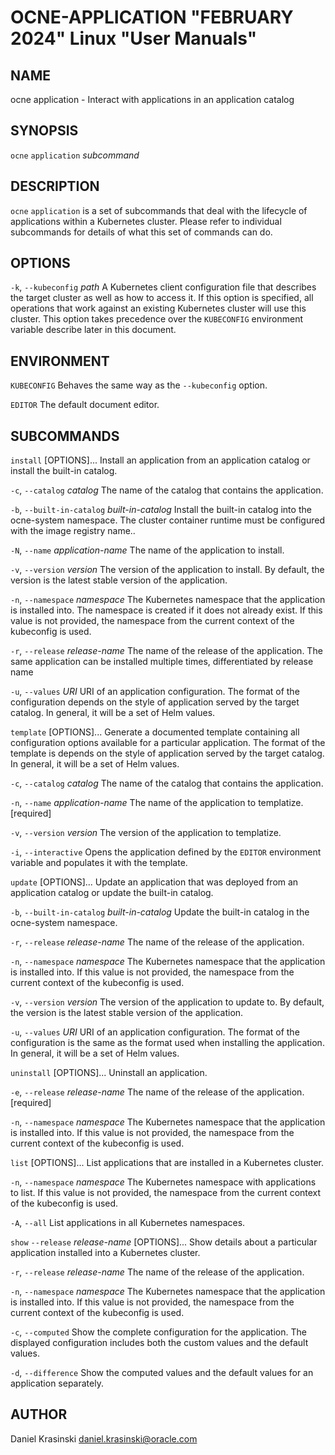 OCNE-APPLICATION "FEBRUARY 2024" Linux "User Manuals"
=====================================================

NAME
----

ocne application - Interact with applications in an application catalog

SYNOPSIS
--------

`ocne` `application` *subcommand*

DESCRIPTION
-----------

`ocne` `application` is a set of subcommands that deal with the lifecycle
of applications within a Kubernetes cluster.  Please refer to individual
subcommands for details of what this set of commands can do.

OPTIONS
-------

`-k`, `--kubeconfig` *path*
  A Kubernetes client configuration file that describes the target cluster as
  well as how to access it.  If this option is specified, all operations that
  work against an existing Kubernetes cluster will use this cluster.  This
  option takes precedence over the `KUBECONFIG` environment variable describe
  later in this document.

ENVIRONMENT
-----------

`KUBECONFIG`
  Behaves the same way as the `--kubeconfig` option.

`EDITOR`
  The default document editor.

SUBCOMMANDS
-----------

`install` [OPTIONS]...
  Install an application from an application catalog or install the built-in catalog.

`-c`, `--catalog` *catalog*
    The name of the catalog that contains the application.

`-b`, `--built-in-catalog` *built-in-catalog*
    Install the built-in catalog into the ocne-system namespace.  The cluster container runtime must be configured with the image registry name..

`-N`, `--name` *application-name*
    The name of the application to install.

`-v`, `--version` *version*
    The version of the application to install.  By default, the version is
    the latest stable version of the application.

`-n`, `--namespace` *namespace*
    The Kubernetes namespace that the application is installed into.  The
    namespace is created if it does not already exist.  If this value is
    not provided, the namespace from the current context of the kubeconfig
    is used.

`-r`, `--release` *release-name*
    The name of the release of the application.  The same application can
    be installed multiple times, differentiated by release name

`-u`, `--values` *URI*
    URI of an application configuration.  The format of the configuration
    depends on the style of application served by the target catalog.  In
    general, it will be a set of Helm values.

`template` [OPTIONS]...
  Generate a documented template containing all configuration options available
  for a particular application.  The format of the template is depends on the
  style of application served by the target catalog.  In general, it will be a
  set of Helm values.

`-c`, `--catalog` *catalog*
    The name of the catalog that contains the application.

`-n`, `--name` *application-name*
    The name of the application to templatize. [required]

`-v`, `--version` *version*
    The version of the application to templatize.

`-i`, `--interactive`
    Opens the application defined by the `EDITOR` environment variable and
    populates it with the template.

`update` [OPTIONS]...
  Update an application that was deployed from an application catalog or update the built-in catalog.

`-b`, `--built-in-catalog` *built-in-catalog*
    Update the built-in catalog in the ocne-system namespace.

`-r`, `--release` *release-name*
    The name of the release of the application.

`-n`, `--namespace` *namespace*
    The Kubernetes namespace that the application is installed into.  If this
    value is not provided, the namespace from the current context of the
    kubeconfig is used.

`-v`, `--version` *version*
    The version of the application to update to.  By default, the version
    is the latest stable version of the application.

`-u`, `--values` *URI*
    URI of an application configuration.  The format of the configuration
    is the same as the format used when installing the application.  In
    general, it will be a set of Helm values.

`uninstall` [OPTIONS]...
  Uninstall an application.

`-e`, `--release` *release-name*
    The name of the release of the application. [required]

`-n`, `--namespace` *namespace*
    The Kubernetes namespace that the application is installed into.  If this
    value is not provided, the namespace from the current context of the
    kubeconfig is used.

`list` [OPTIONS]...
  List applications that are installed in a Kubernetes cluster.

`-n`, `--namespace` *namespace*
    The Kubernetes namespace with applications to list.  If this value is not
    provided, the namespace from the current context of the kubeconfig is used.

`-A`, `--all`
    List applications in all Kubernetes namespaces.

`show` `--release` *release-name* [OPTIONS]...
  Show details about a particular application installed into a Kubernetes
  cluster.

`-r`, `--release` *release-name*
    The name of the release of the application.

`-n`, `--namespace` *namespace*
    The Kubernetes namespace that the application is installed into.  If this
    value is not provided, the namespace from the current context of the
    kubeconfig is used.

`-c`, `--computed`
    Show the complete configuration for the application.  The displayed
    configuration includes both the custom values and the default values.

`-d`, `--difference`
    Show the computed values and the default values for an application
    separately.

AUTHOR
------

Daniel Krasinski <daniel.krasinski@oracle.com>
